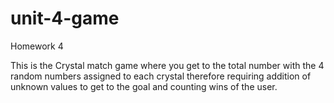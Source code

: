# unit-4-game
Homework 4

This is the Crystal match game where you get to the total number with the 4 random numbers assigned to each crystal therefore requiring addition of unknown values to get to the goal and counting wins of the user.
